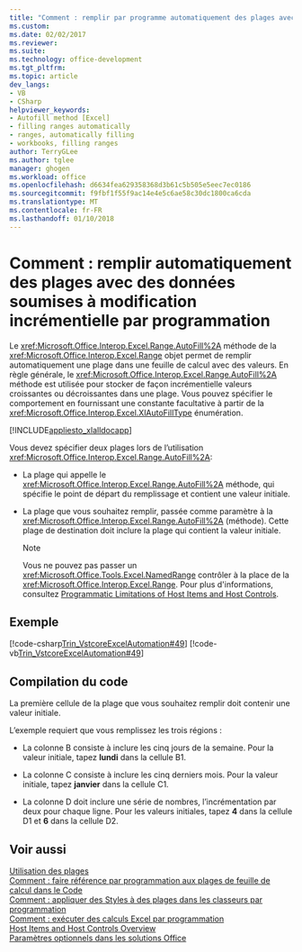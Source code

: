 ```yaml
---
title: "Comment : remplir par programme automatiquement des plages avec des données soumises à modification incrémentielle | Documents Microsoft"
ms.custom: 
ms.date: 02/02/2017
ms.reviewer: 
ms.suite: 
ms.technology: office-development
ms.tgt_pltfrm: 
ms.topic: article
dev_langs:
- VB
- CSharp
helpviewer_keywords:
- Autofill method [Excel]
- filling ranges automatically
- ranges, automatically filling
- workbooks, filling ranges
author: TerryGLee
ms.author: tglee
manager: ghogen
ms.workload: office
ms.openlocfilehash: d6634fea629358368d3b61c5b505e5eec7ec0186
ms.sourcegitcommit: f9fbf1f55f9ac14e4e5c6ae58c30dc1800ca6cda
ms.translationtype: MT
ms.contentlocale: fr-FR
ms.lasthandoff: 01/10/2018
---
```

# <a name="how-to-programmatically-automatically-fill-ranges-with-incrementally-changing-data"></a>Comment : remplir automatiquement des plages avec des données soumises à modification incrémentielle par programmation
  Le <xref:Microsoft.Office.Interop.Excel.Range.AutoFill%2A> méthode de la <xref:Microsoft.Office.Interop.Excel.Range> objet permet de remplir automatiquement une plage dans une feuille de calcul avec des valeurs. En règle générale, le <xref:Microsoft.Office.Interop.Excel.Range.AutoFill%2A> méthode est utilisée pour stocker de façon incrémentielle valeurs croissantes ou décroissantes dans une plage. Vous pouvez spécifier le comportement en fournissant une constante facultative à partir de la <xref:Microsoft.Office.Interop.Excel.XlAutoFillType> énumération.  
  
 [!INCLUDE[appliesto_xlalldocapp](../vsto/includes/appliesto-xlalldocapp-md.md)]  
  
 Vous devez spécifier deux plages lors de l’utilisation <xref:Microsoft.Office.Interop.Excel.Range.AutoFill%2A>:  
  
-   La plage qui appelle le <xref:Microsoft.Office.Interop.Excel.Range.AutoFill%2A> méthode, qui spécifie le point de départ du remplissage et contient une valeur initiale.  
  
-   La plage que vous souhaitez remplir, passée comme paramètre à la <xref:Microsoft.Office.Interop.Excel.Range.AutoFill%2A> (méthode). Cette plage de destination doit inclure la plage qui contient la valeur initiale.  
  
    > [!NOTE]  
    >  Vous ne pouvez pas passer un <xref:Microsoft.Office.Tools.Excel.NamedRange> contrôler à la place de la <xref:Microsoft.Office.Interop.Excel.Range>. Pour plus d'informations, consultez [Programmatic Limitations of Host Items and Host Controls](../vsto/programmatic-limitations-of-host-items-and-host-controls.md).  
  
## <a name="example"></a>Exemple  
 [!code-csharp[Trin_VstcoreExcelAutomation#49](../vsto/codesnippet/CSharp/Trin_VstcoreExcelAutomationCS/Sheet1.cs#49)]
 [!code-vb[Trin_VstcoreExcelAutomation#49](../vsto/codesnippet/VisualBasic/Trin_VstcoreExcelAutomation/Sheet1.vb#49)]  
  
## <a name="compiling-the-code"></a>Compilation du code  
 La première cellule de la plage que vous souhaitez remplir doit contenir une valeur initiale.  
  
 L’exemple requiert que vous remplissez les trois régions :  
  
-   La colonne B consiste à inclure les cinq jours de la semaine. Pour la valeur initiale, tapez **lundi** dans la cellule B1.  
  
-   La colonne C consiste à inclure les cinq derniers mois. Pour la valeur initiale, tapez **janvier** dans la cellule C1.  
  
-   La colonne D doit inclure une série de nombres, l’incrémentation par deux pour chaque ligne. Pour les valeurs initiales, tapez **4** dans la cellule D1 et **6** dans la cellule D2.  
  
## <a name="see-also"></a>Voir aussi  
 [Utilisation des plages](../vsto/working-with-ranges.md)   
 [Comment : faire référence par programmation aux plages de feuille de calcul dans le Code](../vsto/how-to-programmatically-refer-to-worksheet-ranges-in-code.md)   
 [Comment : appliquer des Styles à des plages dans les classeurs par programmation](../vsto/how-to-programmatically-apply-styles-to-ranges-in-workbooks.md)   
 [Comment : exécuter des calculs Excel par programmation](../vsto/how-to-programmatically-run-excel-calculations-programmatically.md)   
 [Host Items and Host Controls Overview](../vsto/host-items-and-host-controls-overview.md)   
 [Paramètres optionnels dans les solutions Office](../vsto/optional-parameters-in-office-solutions.md)  
  
  